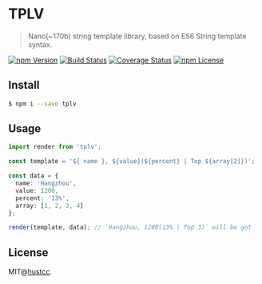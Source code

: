 # TPLV

> Nano(~170b) string template library, based on ES6 String template syntax.

[![npm Version](https://img.shields.io/npm/v/tplv.svg)](https://www.npmjs.com/package/tplv)
[![Build Status](https://github.com/hustcc/tplv/workflows/build/badge.svg)](https://github.com/hustcc/tplv/actions)
[![Coverage Status](https://coveralls.io/repos/github/hustcc/tplv/badge.svg?branch=master)](https://coveralls.io/github/hustcc/tplv?branch=master)
[![npm License](https://img.shields.io/npm/l/tplv.svg)](https://www.npmjs.com/package/tplv)


## Install

```bash
$ npm i --save tplv
```


## Usage
 
```ts
import render from 'tplv';

const template = '${ name }, ${value}(${percent} | Top ${array[2]})';

const data = {
  name: 'Hangzhou',
  value: 1200,
  percent: '13%',
  array: [1, 2, 3, 4]
};

render(template, data); // `Hangzhou, 1200(13% | Top 3)` will be got
```


## License

MIT@[hustcc](https://github.com/hustcc).
